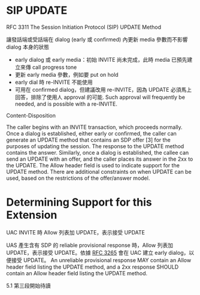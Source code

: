 # SIP UPDATE
RFC 3311 The Session Initiation Protocol (SIP) UPDATE Method

讓發話端或受話端在 dialog (early 或 confirmed) 內更新 media 參數而不影響 dialog 本身的狀態
* early dialog 或 early media：初始 INVITE 尚未完成，此時 media 已預先建立來傳 call progress tone
* 更新 early media 參數，例如要 put on hold
* early dial 時 re-INVITE 不能使用
* 可用在 confirmed dialog，但建議改用 re-INVITE，因為 UPDATE 必須馬上回答，排除了使用人 approval 的可能.  Such approval will frequently be needed, and is possible with a re-INVITE.

Content-Disposition

The caller begins
   with an INVITE transaction, which proceeds normally.  Once a dialog
   is established, either early or confirmed, the caller can generate an
   UPDATE method that contains an SDP offer [3] for the purposes of
   updating the session.  The response to the UPDATE method contains the
   answer.  Similarly, once a dialog is established, the callee can send
   an UPDATE with an offer, and the caller places its answer in the 2xx
   to the UPDATE.  The Allow header field is used to indicate support
   for the UPDATE method.  There are additional constraints on when
   UPDATE can be used, based on the restrictions of the offer/answer
   model.



# Determining Support for this Extension

UAC INVITE 時 Allow 列表加 UPDATE，表示接受 UPDATE

UAS 產生含有 SDP 的 reliable provisional response 時，Allow 列表加 UPDATE，表示接受 UPDATE。依據 [RFC 3265](https://tools.ietf.org/html/rfc3265 "Reliability of Provisional Responses in the Session Initiation Protocol (SIP)") 會在 UAC 建立 early dialog，以便接受 UPDATE。
   An unreliable provisional response MAY contain an Allow header field
   listing the UPDATE method, and a 2xx response SHOULD contain an Allow
   header field listing the UPDATE method.

5.1 第三段開始待讀
